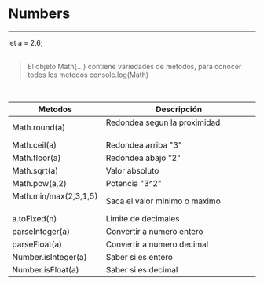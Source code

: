 # Numbers
---

let a = 2.6;
<br />
<br />

> El objeto Math{...} contiene variedades de metodos, para conocer todos los metodos console.log(Math)

<br />


| Metodos                 | Descripción                                |
| -----------             | -----------                                |
| Math.round(a)           | Redondea segun la proximidad &nbsp;&nbsp;&nbsp;&nbsp;&nbsp;&nbsp;&nbsp;&nbsp;&nbsp;&nbsp;&nbsp;&nbsp;&nbsp;&nbsp;&nbsp;&nbsp;&nbsp;&nbsp;&nbsp;&nbsp;&nbsp;&nbsp;&nbsp;&nbsp;&nbsp;&nbsp;&nbsp;&nbsp;&nbsp;&nbsp;&nbsp;&nbsp;&nbsp;&nbsp;&nbsp;&nbsp;&nbsp;&nbsp;&nbsp;&nbsp;&nbsp;&nbsp;&nbsp;&nbsp;&nbsp;&nbsp;&nbsp;&nbsp;&nbsp;&nbsp;&nbsp;&nbsp;&nbsp;&nbsp;&nbsp;&nbsp;&nbsp;&nbsp;&nbsp;&nbsp;&nbsp;&nbsp;&nbsp;&nbsp;|
| Math.ceil(a)            | Redondea arriba "3"                        |
| Math.floor(a)           | Redondea abajo "2"                         |
| Math.sqrt(a)            | Valor absoluto                             |
| Math.pow(a,2)           | Potencia "3^2"                             |
| Math.min/max(2,3,1,5)   &nbsp; | Saca el valor minimo o maximo              |
| a.toFixed(n)            | Limite de decimales                        |
| parseInteger(a)         | Convertir a numero entero                  |
| parseFloat(a)           | Convertir a numero decimal                 |
| Number.isInteger(a)     | Saber si es entero                         |
| Number.isFloat(a)       | Saber si es decimal                        |